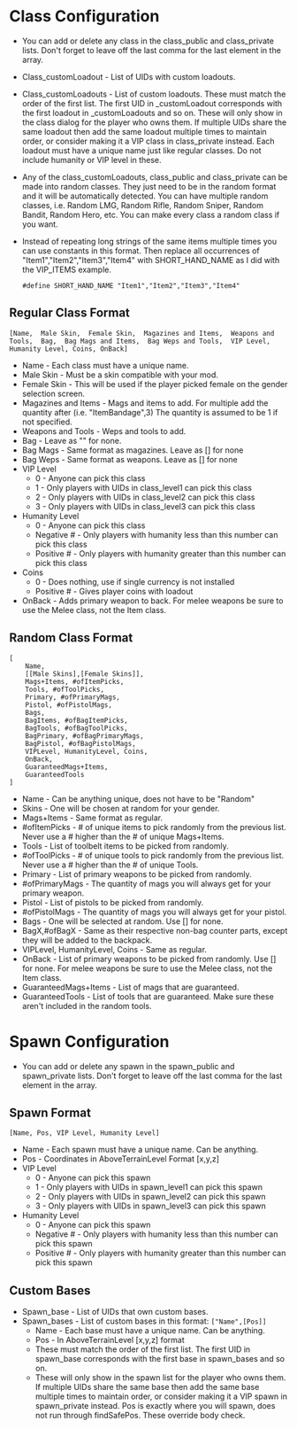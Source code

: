 # Class Configuration
* You can add or delete any class in the class_public and class_private lists. Don't forget to leave off the last comma for the last element in the array.
* Class_customLoadout - List of UIDs with custom loadouts.
* Class_customLoadouts - List of custom loadouts. These must match the order of the first list. The first UID in _customLoadout corresponds with the first loadout in _customLoadouts and so on. These will only show in the class dialog for the player who owns them. If multiple UIDs share the same loadout then add the same loadout multiple times to maintain order, or consider making it a VIP class in class_private instead. Each loadout must have a unique name just like regular classes. Do not include humanity or VIP level in these.
* Any of the class_customLoadouts, class_public and class_private can be made into random classes. They just need to be in the random format and it will be automatically detected. You can have multiple random classes, i.e. Random LMG, Random Rifle, Random Sniper, Random  Bandit, Random Hero, etc. You can make every class a random class if you want.
* Instead of repeating long strings of the same items multiple times you can use constants in this format. Then replace all occurrences of "Item1","Item2","Item3","Item4" with SHORT_HAND_NAME as I did with the VIP_ITEMS example.

	```sqf
	#define SHORT_HAND_NAME "Item1","Item2","Item3","Item4"
	```

## Regular Class Format
```
[Name,  Male Skin,  Female Skin,  Magazines and Items,  Weapons and Tools,  Bag,  Bag Mags and Items,  Bag Weps and Tools,  VIP Level,  Humanity Level, Coins, OnBack]
```
* Name - Each class must have a unique name.
* Male Skin - Must be a skin compatible with your mod.
* Female Skin - This will be used if the player picked female on the gender selection screen.
* Magazines and Items - Mags and items to add. For multiple add the quantity after (i.e. "ItemBandage",3) The quantity is assumed to be 1 if not specified.  
* Weapons and Tools - Weps and tools to add.
* Bag - Leave as "" for none.
* Bag Mags - Same format as magazines. Leave as [] for none
* Bag Weps - Same format as weapons. Leave as [] for none
* VIP Level
	* 0 - Anyone can pick this class
	* 1 - Only players with UIDs in class_level1 can pick this class
	* 2 - Only players with UIDs in class_level2 can pick this class
	* 3 - Only players with UIDs in class_level3 can pick this class​
* Humanity Level
	* 0 - Anyone can pick this class
	* Negative # - Only players with humanity less than this number can pick this class
	* Positive # - Only players with humanity greater than this number can pick this class​
* Coins
	* 0 - Does nothing, use if single currency is not installed
	* Positive # - Gives player coins with loadout
* OnBack - Adds primary weapon to back. For melee weapons be sure to use the Melee class, not the Item class.
		
## Random Class Format
```
[
	Name, 
	[[Male Skins],[Female Skins]],
	Mags+Items, #ofItemPicks, 
	Tools, #ofToolPicks, 
	Primary, #ofPrimaryMags, 
	Pistol, #ofPistolMags, 
	Bags, 
	BagItems, #ofBagItemPicks, 
	BagTools, #ofBagToolPicks, 
	BagPrimary, #ofBagPrimaryMags, 
	BagPistol, #ofBagPistolMags, 
	VIPLevel, HumanityLevel, Coins,
	OnBack,
	GuaranteedMags+Items,
	GuaranteedTools
]
```
* Name - Can be anything unique, does not have to be "Random"
* Skins - One will be chosen at random for your gender.
* Mags+Items - Same format as regular.
* #ofItemPicks - # of unique items to pick randomly from the previous list. Never use a # higher than the # of unique Mags+Items.
* Tools - List of toolbelt items to be picked from randomly.
* #ofToolPicks - # of unique tools to pick randomly from the previous list. Never use a # higher than the # of unique Tools.
* Primary - List of primary weapons to be picked from randomly.
* #ofPrimaryMags - The quantity of mags you will always get for your primary weapon.
* Pistol - List of pistols to be picked from randomly.
* #ofPistolMags - The quantity of mags you will always get for your pistol.
* Bags - One will be selected at random. Use [] for none.
* BagX,#ofBagX - Same as their respective non-bag counter parts, except they will be added to the backpack.
* VIPLevel, HumanityLevel, Coins - Same as regular.
* OnBack - List of primary weapons to be picked from randomly. Use [] for none. For melee weapons be sure to use the Melee class, not the Item class.
* GuaranteedMags+Items - List of mags that are guaranteed.
* GuaranteedTools - List of tools that are guaranteed. Make sure these aren't included in the random tools.

# Spawn Configuration
* You can add or delete any spawn in the spawn_public and spawn_private lists. Don't forget to leave off the last comma for the last element in the array.

## Spawn Format
```[Name, Pos, VIP Level, Humanity Level]```
* Name - Each spawn must have a unique name. Can be anything.
* Pos - Coordinates in AboveTerrainLevel Format [x,y,z]
* VIP Level
	* 0 - Anyone can pick this spawn
	* 1 - Only players with UIDs in spawn_level1 can pick this spawn
	* 2 - Only players with UIDs in spawn_level2 can pick this spawn
	* 3 - Only players with UIDs in spawn_level3 can pick this spawn​
* Humanity Level
	* 0 - Anyone can pick this spawn
	* Negative # - Only players with humanity less than this number can pick this spawn
	* Positive # - Only players with humanity greater than this number can pick this spawn​

## Custom Bases
* Spawn_base - List of UIDs that own custom bases.
* Spawn_bases - List of custom bases in this format: `["Name",[Pos]]`
	* Name - Each base must have a unique name. Can be anything.
	* Pos - In AboveTerrainLevel [x,y,z] format
	* These must match the order of the first list. The first UID in spawn_base corresponds with the first base in spawn_bases and so on. 
	* These will only show in the spawn list for the player who owns them. If multiple UIDs share the same base then add the same base multiple times to maintain order, or consider making it a VIP spawn in spawn_private instead. Pos is exactly where you will spawn, does not run through findSafePos. These override body check.